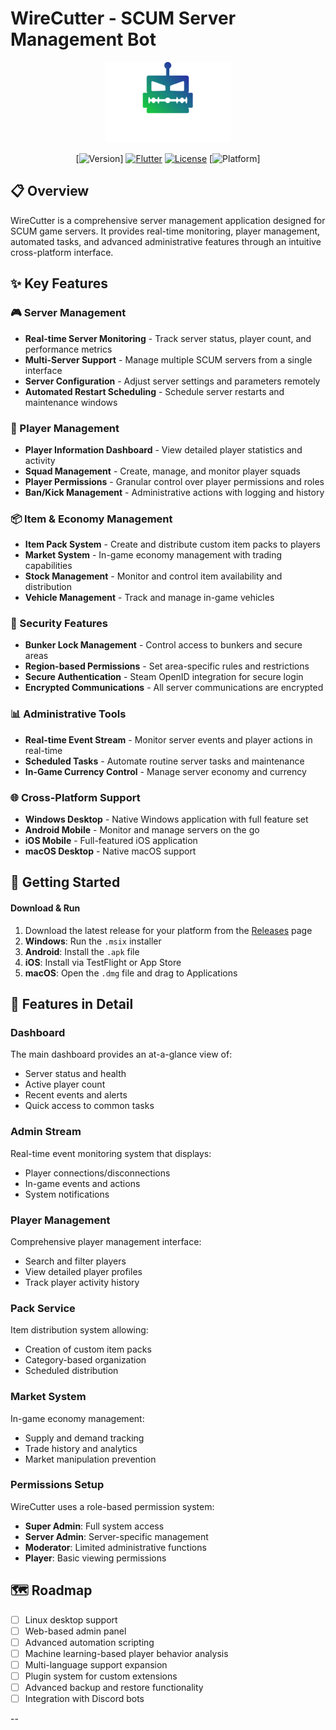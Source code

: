 # WireCutter - SCUM Server Management Bot

<div align="center">
  <img src="https://raw.githubusercontent.com/vBotHost/WirecutterClientAPP/refs/heads/main/data/flutter_assets/assets/images/logo/wire_cutter_logo_V.png" alt="WireCutter Logo" width="200"/>

  [![Version](https://img.shields.io/badge/version-1.5.0-blue.svg)]
  [![Flutter](https://img.shields.io/badge/Flutter-3.0+-02569B.svg?logo=flutter)](https://flutter.dev)
  [![License](https://img.shields.io/badge/license-Proprietary-red.svg)](LICENSE)
  [![Platform](https://img.shields.io/badge/platform-Windows%20%7C%20Android%20%7C%20iOS%20%7C%20macOS-lightgrey.svg)]
</div>

## 📋 Overview

WireCutter is a comprehensive server management application designed for SCUM game servers. It provides real-time monitoring, player management, automated tasks, and advanced administrative features through an intuitive cross-platform interface.

## ✨ Key Features

### 🎮 Server Management
- **Real-time Server Monitoring** - Track server status, player count, and performance metrics
- **Multi-Server Support** - Manage multiple SCUM servers from a single interface
- **Server Configuration** - Adjust server settings and parameters remotely
- **Automated Restart Scheduling** - Schedule server restarts and maintenance windows

### 👥 Player Management
- **Player Information Dashboard** - View detailed player statistics and activity
- **Squad Management** - Create, manage, and monitor player squads
- **Player Permissions** - Granular control over player permissions and roles
- **Ban/Kick Management** - Administrative actions with logging and history

### 📦 Item & Economy Management
- **Item Pack System** - Create and distribute custom item packs to players
- **Market System** - In-game economy management with trading capabilities
- **Stock Management** - Monitor and control item availability and distribution
- **Vehicle Management** - Track and manage in-game vehicles

### 🔐 Security Features
- **Bunker Lock Management** - Control access to bunkers and secure areas
- **Region-based Permissions** - Set area-specific rules and restrictions
- **Secure Authentication** - Steam OpenID integration for secure login
- **Encrypted Communications** - All server communications are encrypted

### 📊 Administrative Tools
- **Real-time Event Stream** - Monitor server events and player actions in real-time
- **Scheduled Tasks** - Automate routine server tasks and maintenance
- **In-Game Currency Control** - Manage server economy and currency

### 🌐 Cross-Platform Support
- **Windows Desktop** - Native Windows application with full feature set
- **Android Mobile** - Monitor and manage servers on the go
- **iOS Mobile** - Full-featured iOS application
- **macOS Desktop** - Native macOS support

## 🚀 Getting Started

#### Download & Run

1. Download the latest release for your platform from the [Releases](https://github.com/vBotHost/WirecutterClientAPP/release) page
2. **Windows**: Run the `.msix` installer
3. **Android**: Install the `.apk` file
4. **iOS**: Install via TestFlight or App Store
5. **macOS**: Open the `.dmg` file and drag to Applications

## 📱 Features in Detail

### Dashboard
The main dashboard provides an at-a-glance view of:
- Server status and health
- Active player count
- Recent events and alerts
- Quick access to common tasks

### Admin Stream
Real-time event monitoring system that displays:
- Player connections/disconnections
- In-game events and actions
- System notifications

### Player Management
Comprehensive player management interface:
- Search and filter players
- View detailed player profiles
- Track player activity history

### Pack Service
Item distribution system allowing:
- Creation of custom item packs
- Category-based organization
- Scheduled distribution

### Market System
In-game economy management:
- Supply and demand tracking
- Trade history and analytics
- Market manipulation prevention

### Permissions Setup
WireCutter uses a role-based permission system:
- **Super Admin**: Full system access
- **Server Admin**: Server-specific management
- **Moderator**: Limited administrative functions
- **Player**: Basic viewing permissions

## 🗺️ Roadmap

- [ ] Linux desktop support
- [ ] Web-based admin panel
- [ ] Advanced automation scripting
- [ ] Machine learning-based player behavior analysis
- [ ] Multi-language support expansion
- [ ] Plugin system for custom extensions
- [ ] Advanced backup and restore functionality
- [ ] Integration with Discord bots

--
